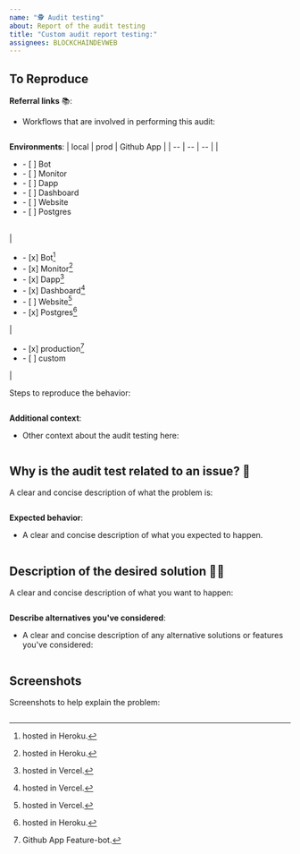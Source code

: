 ```yaml
---
name: "🕵 Audit testing"
about: Report of the audit testing
title: "Custom audit report testing:"
assignees: BLOCKCHAINDEVWEB
---
```


## To Reproduce
**Referral links** 📚:
- Workflows that are involved in performing this audit:  
> ```

**Environments**:
| local | prod | Github App |
| -- | -- | -- |
| <ul><li>- [ ] Bot</li><li>- [ ] Monitor</li><li>- [ ] Dapp</li><li>- [ ] Dashboard</li><li>- [ ] Website</li><li>- [ ] Postgres</li></ul><br/> | <ul><li>- [x] Bot[^1]</li><li>- [x] Monitor[^1]</li><li>- [x] Dapp[^2]</li><li>- [x] Dashboard[^2]</li><li>- [ ] Website[^2]</li><li>- [x] Postgres[^1]</li></ul> | <ul><li>- [x] production[^3]</li><li>- [ ] custom</li></ul> |
[^1]: hosted in Heroku.
[^2]: hosted in Vercel.
[^3]: Github App Feature-bot.

Steps to reproduce the behavior:  
> ```

**Additional context**:
- Other context about the audit testing here:  
> ```

## Why is the audit test related to an issue? 🔔
A clear and concise description of what the problem is:  
> ```

**Expected behavior**:
- A clear and concise description of what you expected to happen.  
> ```

## Description of the desired solution 👨‍💼
A clear and concise description of what you want to happen:  
> ```

**Describe alternatives you've considered**:
- A clear and concise description of any alternative solutions or features you've considered:  
> ```

## Screenshots
Screenshots to help explain the problem:  
> ```
